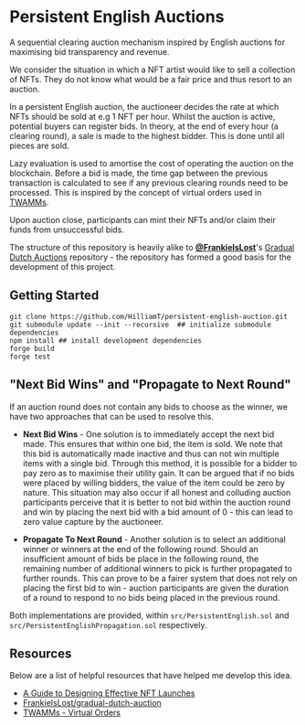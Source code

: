 # Persistent English Auctions

A sequential clearing auction mechanism inspired by English auctions for maximising bid transparency and revenue.

We consider the situation in which a NFT artist would like to sell a collection of NFTs. They do not know what would be a fair price and thus resort to an auction.

In a persistent English auction, the auctioneer decides the rate at which NFTs should be sold at e.g 1 NFT per hour. Whilst the auction is active, potential buyers can register bids. In theory, at the end of every hour (a clearing round), a sale is made to the highest bidder. This is done until all pieces are sold.

Lazy evaluation is used to amortise the cost of operating the auction on the blockchain. Before a bid is made, the time gap between the previous transaction is calculated to see if any previous clearing rounds need to be processed. This is inspired by the concept of virtual orders used in [TWAMMs](https://www.paradigm.xyz/2021/07/twamm#the-time-weighted-average-market-maker).

Upon auction close, participants can mint their NFTs and/or claim their funds from unsuccessful bids.

The structure of this repository is heavily alike to [**@FrankieIsLost**](https://github.com/FrankieIsLost)'s [Gradual Dutch Auctions](https://github.com/FrankieIsLost/gradual-dutch-auction/) repository - the repository has formed a good basis for the development of this project.

## Getting Started

```
git clone https://github.com/HilliamT/persistent-english-auction.git
git submodule update --init --recursive  ## initialize submodule dependencies
npm install ## install development dependencies
forge build
forge test
```

## "Next Bid Wins" and "Propagate to Next Round"

If an auction round does not contain any bids to choose as the winner, we have two approaches that can be used to resolve this.

* **Next Bid Wins** - One solution is to immediately accept the next bid made. This ensures that within one bid, the item is sold. We note that this bid is automatically made inactive and thus can not win multiple items with a single bid. Through this method, it is possible for a bidder to pay zero as to maximise their utility gain. It can be argued that if no bids were placed by willing bidders, the value of the item could be zero by nature. This situation may also occur if all honest and colluding auction participants perceive that it is better to not bid within the auction round and win by placing the next bid with a bid amount of 0 - this can lead to zero value capture by the auctioneer.

* **Propagate To Next Round** - Another solution is to select an additional winner or winners at the end of the following round. Should an insufficient amount of bids be place in the following round, the remaining number of additional winners to pick is further propagated to further rounds. This can prove to be a fairer system that does not rely on placing the first bid to win - auction participants are given the duration of a round to respond to no bids being placed in the previous round.

Both implementations are provided, within `src/PersistentEnglish.sol` and `src/PersistentEnglishPropagation.sol` respectively.

## Resources
Below are a list of helpful resources that have helped me develop this idea.

- [A Guide to Designing Effective NFT Launches](https://www.paradigm.xyz/2021/10/a-guide-to-designing-effective-nft-launches)
- [FrankieIsLost/gradual-dutch-auction](https://github.com/FrankieIsLost/gradual-dutch-auction)
- [TWAMMs - Virtual Orders](https://www.paradigm.xyz/2021/07/twamm#the-time-weighted-average-market-maker)